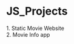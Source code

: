 # JS_Projects

<a link="https://sumeetgedam.github.io/JS_Projects/Movie_website/"> 1. Static Movie Website</a><br>
<a link="https://sumeetgedam.github.io/JS_Projects/Movie_info_app/">2. Movie Info app</a>
